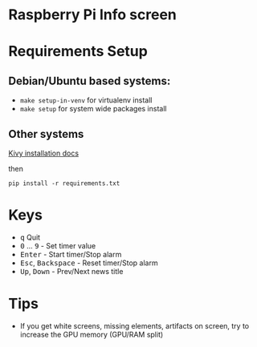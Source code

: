 # Raspberry Pi Info screen

# Requirements Setup

## Debian/Ubuntu based systems:

- `make setup-in-venv` for virtualenv install
- `make setup` for system wide packages install

## Other systems

[Kivy installation docs](https://kivy.org/docs/installation/installation.html)

then

`pip install -r requirements.txt`

# Keys

- <kbd>q</kbd> Quit
- <kbd>0</kbd> ... <kbd>9</kbd> - Set timer value
- <kbd>Enter</kbd> - Start timer/Stop alarm
- <kbd>Esc</kbd>, <kbd>Backspace</kbd> - Reset timer/Stop alarm
- <kbd>Up</kbd>, <kbd>Down</kbd> - Prev/Next news title

# Tips

- If you get white screens, missing elements, artifacts on screen, try to increase the GPU memory (GPU/RAM split)
